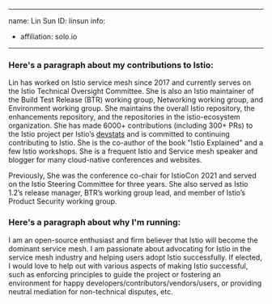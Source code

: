 -------------------------------------------------------------
name: Lin Sun
ID: linsun
info:
  - affiliation: solo.io
-------------------------------------------------------------

### Here's a paragraph about my contributions to Istio:

Lin has worked on Istio service mesh since 2017 and currently serves on the Istio Technical Oversight Committee. She is also an Istio maintainer of the Build Test Release (BTR) working group, Networking working group, and Environment working group. She maintains the overall Istio repository, the enhancements repository, and the repositories in the istio-ecosystem organization. She has made 6000+ contributions (including 300+ PRs) to the Istio project per Istio’s [devstats](https://istio.teststats.cncf.io/d/66/developer-activity-counts-by-companies) and is committed to continuing contributing to Istio. She is the co-author of the book "Istio Explained" and a few Istio workshops. She is a frequent Istio and Service mesh speaker and blogger for many cloud-native conferences and websites.

Previously, She was the conference co-chair for IstioCon 2021 and served on the Istio Steering Committee for three years. She also served as Istio 1.2’s release manager, BTR’s working group lead, and member of Istio’s Product Security working group. 

### Here's a paragraph about why I'm running:

I am an open-source enthusiast and firm believer that Istio will become the dominant service mesh. I am passionate about advocating for Istio in the service mesh industry and helping users adopt Istio successfully. If elected, I would love to help out with various aspects of making Istio successful, such as enforcing principles to guide the project or fostering an environment for happy developers/contributors/vendors/users, or providing neutral mediation for non-technical disputes, etc.

